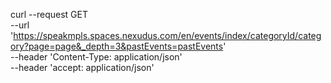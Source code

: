 curl --request GET \
     --url 'https://speakmpls.spaces.nexudus.com/en/events/index/categoryId/category?page=page&_depth=3&pastEvents=pastEvents' \
     --header 'Content-Type: application/json' \
     --header 'accept: application/json'
